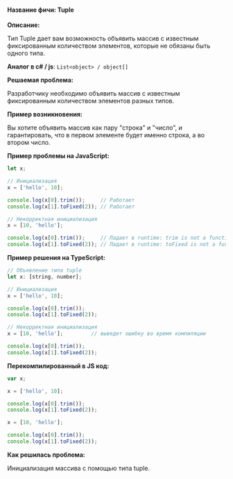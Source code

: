 #### **Название фичи: Tuple**

**Описание:**

Тип Tuple дает вам возможность объявить массив с известным фиксированным количеством элементов, которые не обязаны быть одного типа.

**Аналог в c\# / js**:  `List<object> / object[]`

**Решаемая проблема:**

Разработчику необходимо объявить массив с известным фиксированным количеством элементов разных типов.

**Пример возникновения:**

Вы хотите объявить массив как пару "строка" и "число", и гарантировать, что в первом элементе будет именно строка, а во втором число.

**Пример проблемы на JavaScript:**

```js
let x;

// Инициализация
x = ['hello', 10];

console.log(x[0].trim());     // Работает
console.log(x[1].toFixed(2)); // Работает

// Некорректная инициализация
x = [10, 'hello'];

console.log(x[0].trim());     // Падает в runtime: trim is not a function
console.log(x[1].toFixed(2)); // Падает в runtime: toFixed is not a function
```

**Пример решения на TypeScript:**

```js
// Объявление типа tuple
let x: [string, number];

// Инициализация
x = ['hello', 10];

console.log(x[0].trim());
console.log(x[1].toFixed(2));

// Некорректная инициализация
x = [10, 'hello'];         // выведет ошибку во время компиляции

console.log(x[0].trim());
console.log(x[1].toFixed(2));
```

**Перекомпилированный в JS код:**

```js
var x;

x = ['hello', 10];

console.log(x[0].trim());
console.log(x[1].toFixed(2));

x = [10, 'hello'];

console.log(x[0].trim());
console.log(x[1].toFixed(2));
```

**Как решилась проблема:**

Инициализация массива с помощью типа tuple.

